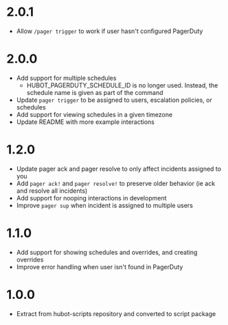 2.0.1
=====

* Allow `/pager trigger` to work if user hasn't configured PagerDuty

2.0.0
=====

* Add support for multiple schedules
  * HUBOT_PAGERDUTY_SCHEDULE_ID is no longer used. Instead, the schedule name is given as part of the command
* Update `pager trigger` to be assigned to users, escalation policies, or schedules
* Add support for viewing schedules in a given timezone
* Update README with more example interactions

1.2.0
=====

* Update pager ack and pager resolve to only affect incidents assigned to you
* Add `pager ack!` and `pager resolve!` to preserve older behavior (ie ack and resolve all incidents)
* Add support for nooping interactions in development
* Improve `pager sup` when incident is assigned to multiple users


1.1.0
=====

* Add support for showing schedules and overrides, and creating overrides
* Improve error handling when user isn't found in PagerDuty

1.0.0
=====

* Extract from hubot-scripts repository and converted to script package
